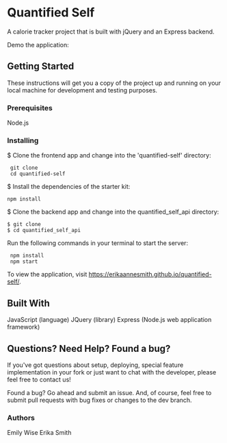# Quantified Self
A calorie tracker project that is built with jQuery and an Express backend.

Demo the application:

## Getting Started
These instructions will get you a copy of the project up and running on your local machine for development and testing purposes.

### Prerequisites
Node.js

### Installing
$ Clone the frontend app and change into the 'quantified-self' directory:
```shell
 git clone
 cd quantified-self
  ```

$ Install the dependencies of the starter kit:
```shell
npm install
```

$ Clone the backend app and change into the quantified_self_api directory:
```shell
$ git clone
$ cd quantified_self_api
```

Run the following commands in your terminal to start the server:
```shell
 npm install
 npm start
```

To view the application, visit https://erikaannesmith.github.io/quantified-self/.

## Built With
JavaScript (language)
JQuery (library)
Express (Node.js web application framework)

## Questions? Need Help? Found a bug?
If you've got questions about setup, deploying, special feature implementation in your fork or just want to chat with the developer, please feel free to contact us!

Found a bug? Go ahead and submit an issue. And, of course, feel free to submit pull requests with bug fixes or changes to the dev branch.

### Authors
Emily Wise
Erika Smith
